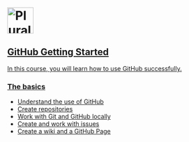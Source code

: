 # <a href='http:://pluralsight.com'><img src='https://gillcleerenpluralsight.blob.core.windows.net/files/pluralsight.png' height='60' alt='Pluralsight Logo' />

## GitHub Getting Started
In this course, you will learn how to use GitHub successfully.
### The basics
- Understand the use of GitHub
- Create repositories
- Work with Git and GitHub locally
- Create and work with issues
- Create a wiki and a GitHub Page
